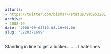 ```yaml
---
alturls:
- https://twitter.com/bismark/status/906953281
archive:
- 2008-09
date: '2008-09-02T16:08:19+00:00'
slug: '1220371699'
---
```


Standing in line to get a locker......... I hate lines

